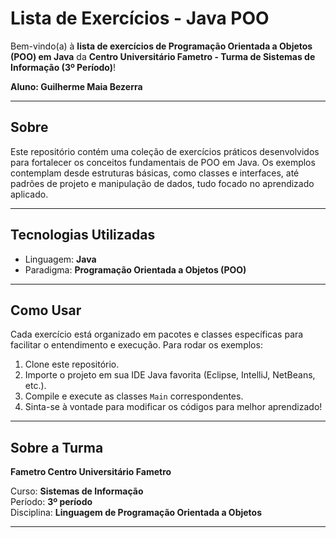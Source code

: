 # Lista de Exercícios - Java POO

Bem-vindo(a) à **lista de exercícios de Programação Orientada a Objetos (POO) em Java** da **Centro Universitário Fametro - Turma de Sistemas de Informação (3º Período)**!

**Aluno: Guilherme Maia Bezerra**

---

## Sobre

Este repositório contém uma coleção de exercícios práticos desenvolvidos para fortalecer os conceitos fundamentais de POO em Java. Os exemplos contemplam desde estruturas básicas, como classes e interfaces, até padrões de projeto e manipulação de dados, tudo focado no aprendizado aplicado.

---

## Tecnologias Utilizadas

- Linguagem: **Java**
- Paradigma: **Programação Orientada a Objetos (POO)**

---

## Como Usar

Cada exercício está organizado em pacotes e classes específicas para facilitar o entendimento e execução. Para rodar os exemplos:

1. Clone este repositório.
2. Importe o projeto em sua IDE Java favorita (Eclipse, IntelliJ, NetBeans, etc.).
3. Compile e execute as classes `Main` correspondentes.
4. Sinta-se à vontade para modificar os códigos para melhor aprendizado!

---

## Sobre a Turma

**Fametro Centro Universitário Fametro**

Curso: **Sistemas de Informação**  
Período: **3º período**  
Disciplina: **Linguagem de Programação Orientada a Objetos**

---
